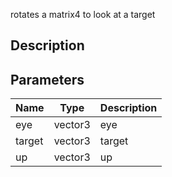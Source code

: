 rotates a matrix4 to look at a target


## Description




## Parameters

<table>
<thead>
	<tr>
		<th>Name</th>
		<th>Type</th>
		<th>Description</th>
	</tr>
</thead>
<tr>
	<td>eye</td>
	<td><div class='bg-blue-800 px-2 py-px text-white rounded-sm'>vector3</div></td>
	<td>eye</td>
</tr>
<tr>
	<td>target</td>
	<td><div class='bg-blue-800 px-2 py-px text-white rounded-sm'>vector3</div></td>
	<td>target</td>
</tr>
<tr>
	<td>up</td>
	<td><div class='bg-blue-800 px-2 py-px text-white rounded-sm'>vector3</div></td>
	<td>up</td>
</tr>
</table>